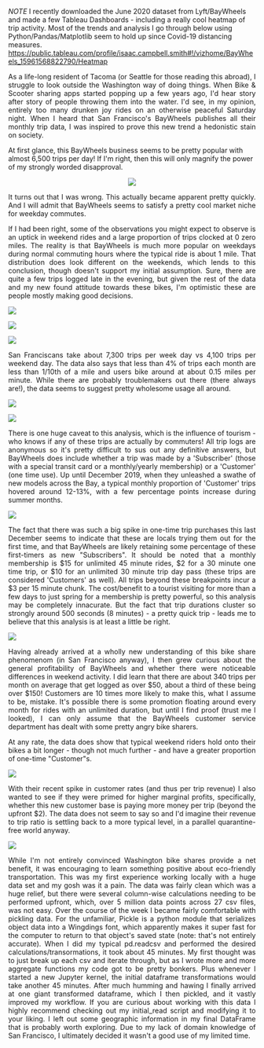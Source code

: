 
 *NOTE* I recently downloaded the June 2020 dataset from Lyft/BayWheels and made a few Tableau Dashboards - including a really cool heatmap of trip activity. Most of the trends and analysis I go through below using Python/Pandas/Matplotlib seem to hold up since Covid-19 distancing measures.
 https://public.tableau.com/profile/isaac.campbell.smith#!/vizhome/BayWheels_15961568822790/Heatmap
<p align="justify">
As a life-long resident of Tacoma (or Seattle for those reading this abroad), I struggle to look outside the Washington way of doing things. When Bike & Scooter sharing apps started popping up a few years ago, I'd hear story after story of people throwing them into the water. I'd see, in my opinion, entirely too many drunken joy rides on an otherwise peaceful Saturday night. When I heard that San Francisco's BayWheels publishes all their monthly trip data, I was inspired to prove this new trend a hedonistic stain on society.

At first glance, this BayWheels business seems to be pretty popular with almost 6,500 trips per day! If I'm right, then this will only magnify the power of my strongly worded disapproval.
 
<p align="center">    
<img src="https://raw.githubusercontent.com/isaac-campbell-smith/BayWheels/master/Charts/Growth.png" />

<p align="justify">
It turns out that I was wrong. This actually became apparent pretty quickly. And I will admit that BayWheels seems to satisfy a pretty cool market niche for weekday commutes.
    
<p align="justify">
If I had been right, some of the observations you might expect to observe is an uptick in weekend rides and a large proportion of trips clocked at 0 zero miles. The reality is that BayWheels is much more popular on weekdays during normal commuting hours where the typical ride is about 1 mile. That distribution does look different on the weekends, which lends to this conclusion, though doesn't support my initial assumption. Sure, there are quite a few trips logged late in the evening, but given the rest of the data and my new found attitude towards these bikes, I'm optimistic these are people mostly making good decisions.
<p></p>
<img src="https://raw.githubusercontent.com/isaac-campbell-smith/BayWheels/master/Charts/TripsperDay.png" />
<p></p>
<img src="https://raw.githubusercontent.com/isaac-campbell-smith/BayWheels/master/Charts/TripTimeDistribution.png"/>
<p></p>
<p></p>
<img src="https://raw.githubusercontent.com/isaac-campbell-smith/BayWheels/master/Charts/WeekendTimes.png"/>
<p></p>
<p align="justify"> San Franciscans take about 7,300 trips per week day vs 4,100 trips per weekend day. The data also says that less than 4% of trips each month are less than 1/10th of a mile and users bike around at about 0.15 miles per minute. While there are probably troublemakers out there (there always are!), the data seems to suggest pretty wholesome usage all around.
<p></p>    
<img src="https://raw.githubusercontent.com/isaac-campbell-smith/BayWheels/master/Charts/ShortTripsProportion.png"/>
<p></p>
<img src="https://raw.githubusercontent.com/isaac-campbell-smith/BayWheels/master/Charts/TimevDistance.png"/>
<p></p>

<p align="justify">
There is one huge caveat to this analysis, which is the influence of tourism - who knows if any of these trips are actually by commuters! All trip logs are anonymous so it's pretty difficult to sus out any definitive answers, but BayWheels does include whether a trip was made by a 'Subscriber' (those with a special transit card or a monthly/yearly membership) or a 'Customer' (one time use). Up until December 2019, when they unleashed a swathe of new models across the Bay, a typical monthly proportion of 'Customer' trips hovered around 12-13%, with a few percentage points increase during summer months. </p> 
    
<img src="https://raw.githubusercontent.com/isaac-campbell-smith/BayWheels/master/Charts/CustomerProportion.png"/>

<p align="justify">    
The fact that there was such a big spike in one-time trip purchases this last December seems to indicate that these are locals trying them out for the first time, and that BayWheels are likely retaining some percentage of these first-timers as new "Subscribers". It should be noted that a monthly membership is $15 for unlimited 45 minute rides, $2 for a 30 minute one time trip, or $10 for an unlimited 30 minute trip day pass (these trips are considered 'Customers' as well). All trips beyond these breakpoints incur a $3 per 15 minute chunk. The cost/benefit to a tourist visiting for more than a few days to just spring for a membership is pretty powerful, so this analysis may be completely innacurate. But the fact that trip durations cluster so strongly around 500 seconds (8 minutes) - a pretty quick trip - leads me to believe that this analysis is at least a little be right.
<p></p>    
<img src="https://raw.githubusercontent.com/isaac-campbell-smith/BayWheels/master/Charts/TripDurationDistribution.png"/>
<p></p>

<p align="justify">
Having already arrived at a wholly new understanding of this bike share phenomenom (in San Francisco anyway), I then grew curious about the general profitability of BayWheels and whether there were noticeable differences in weekend activity. I did learn that there are about 340 trips per month on average that get logged as over $50, about a third of these being over $150!
Customers are 10 times more likely to make this, what I assume to be, mistake. It's possible there is some promotion floating around every month for rides with an unlimited duration, but until I find proof (trust me I looked), I can only assume that the BayWheels customer service department has dealt with some pretty angry bike sharers.
    
<p align="justify">
At any rate, the data does show that typical weekend riders hold onto their bikes a bit longer - though not much further - and have a greater proportion of one-time "Customer"s. 
    
<p></p>
<img src="https://raw.githubusercontent.com/isaac-campbell-smith/BayWheels/master/Charts/Week_v_end.png"/>
<p></p>    

<p align="justify">
With their recent spike in customer rates (and thus per trip revenue) I also wanted to see if they were primed for higher marginal profits, specifically, whether this new customer base is paying more money per trip (beyond the upfront $2). The data does not seem to say so and I'd imagine their revenue to trip ratio is settling back to a more typical level, in a parallel quarantine-free world anyway.
    
<p></p>
<img src="https://raw.githubusercontent.com/isaac-campbell-smith/BayWheels/master/Charts/BigMoneyDistribution.png"/>
<p></p>
    
<p align="justify">
While I'm not entirely convinced Washington bike shares provide a net benefit, it was encouraging to learn something positive about eco-friendly transportation. This was my first experience working locally with a huge data set and my gosh was it a pain. The data was fairly clean which was a huge relief, but there were several column-wise calculations needing to be performed upfront, which, over 5 million data points across 27 csv files, was not easy. Over the course of the week I became fairly comfortable with pickling data. For the unfamiliar, Pickle is a python module that serializes object data into a Wingdings font, which apparently makes it super fast for the computer to return to that object's saved state (note: that's not entirely accurate). When I did my typical pd.readcsv and performed the desired calculations/transormations, it took about 45 minutes. My first thought was to just break up each csv and iterate through, but as I wrote more and more aggregate functions my code got to be pretty bonkers. Plus whenever I started a new Jupyter kernel, the initial dataframe transformations would take another 45 minutes. After much humming and hawing I finally arrived at one giant transformed dataframe, which I then pickled, and it vastly improved my workflow. If you are curious about working with this data I highly recommend checking out my initial_read script and modifying it to your liking. I left out some geographic information in my final DataFrame that is probably worth exploring. Due to my lack of domain knowledge of San Francisco, I ultimately decided it wasn't a good use of my limited time.
